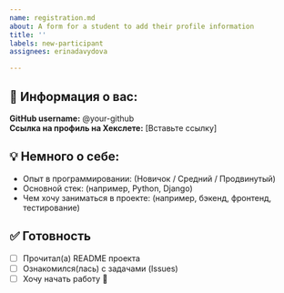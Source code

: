 ```yaml
---
name: registration.md
about: A form for a student to add their profile information
title: ''
labels: new-participant
assignees: erinadavydova

---
```


## 👤 Информация о вас:
**GitHub username:** @your-github  
**Ссылка на профиль на Хекслете:** [Вставьте ссылку]  

## 💡 Немного о себе:
- Опыт в программировании: (Новичок / Средний / Продвинутый)  
- Основной стек: (например, Python, Django)  
- Чем хочу заниматься в проекте: (например, бэкенд, фронтенд, тестирование)  

## ✅ Готовность
- [ ] Прочитал(а) README проекта  
- [ ] Ознакомился(лась) с задачами (Issues)  
- [ ] Хочу начать работу 🚀
